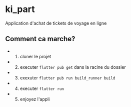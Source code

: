 # ki_part

Application d'achat de tickets de voyage en ligne 

## Comment ca marche?
- 1. cloner le projet
- 2. executer ``flutter pub get``  dans la racine du dossier
- 3. exexuter ``flutter pub run build_runner build``
- 4. executer ``flutter run`` 
- 5. enjoyez l'appli
